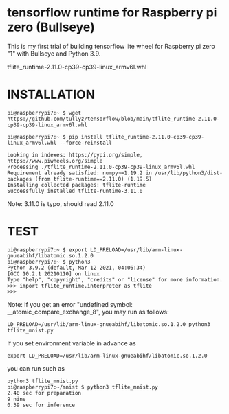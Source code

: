 
# tensorflow runtime for Raspberry pi zero (Bullseye)

This is my first trial of building tensorflow lite wheel for Raspberry pi zero "1" with Bullseye and Python 3.9.

tflite_runtime-2.11.0-cp39-cp39-linux_armv6l.whl

# INSTALLATION

```
pi@raspberrypi7:~ $ wget https://github.com/tullyz/tensorflow/blob/main/tflite_runtime-2.11.0-cp39-cp39-linux_armv6l.whl

pi@raspberrypi7:~ $ pip install tflite_runtime-2.11.0-cp39-cp39-linux_armv6l.whl --force-reinstall

Looking in indexes: https://pypi.org/simple, https://www.piwheels.org/simple
Processing ./tflite_runtime-2.11.0-cp39-cp39-linux_armv6l.whl
Requirement already satisfied: numpy>=1.19.2 in /usr/lib/python3/dist-packages (from tflite-runtime==2.11.0) (1.19.5)
Installing collected packages: tflite-runtime
Successfully installed tflite-runtime-3.11.0
```
Note: 3.11.0 is typo, should read 2.11.0


# TEST

```
pi@raspberrypi7:~ $ export LD_PRELOAD=/usr/lib/arm-linux-gnueabihf/libatomic.so.1.2.0
pi@raspberrypi7:~ $ python3 
Python 3.9.2 (default, Mar 12 2021, 04:06:34)
[GCC 10.2.1 20210110] on linux
Type "help", "copyright", "credits" or "license" for more information.
>>> import tflite_runtime.interpreter as tflite
>>>
```

Note: If you get an error "undefined symbol: __atomic_compare_exchange_8", 
you may run as follows:
```
LD_PRELOAD=/usr/lib/arm-linux-gnueabihf/libatomic.so.1.2.0 python3 tflite_mnist.py
```

If you set environment variable in advance as 
```
export LD_PRELOAD=/usr/lib/arm-linux-gnueabihf/libatomic.so.1.2.0
```

you can run such as 
```
python3 tflite_mnist.py
pi@raspberrypi7:~/mnist $ python3 tflite_mnist.py
2.40 sec for preparation
9 nine
0.39 sec for inference

```


